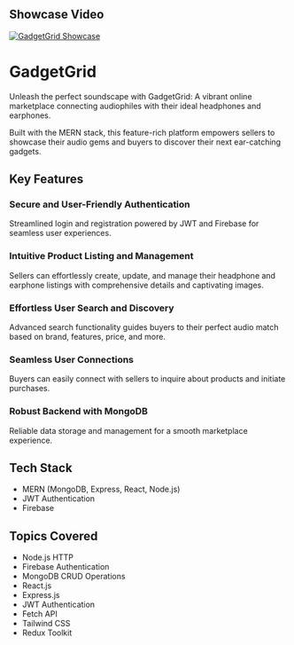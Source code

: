 ## Showcase Video

[![GadgetGrid Showcase](https://img.youtube.com/vi/5rw3viZ3MiM/0.jpg)](https://www.youtube.com/watch?v=5rw3viZ3MiM)

# GadgetGrid

Unleash the perfect soundscape with GadgetGrid: A vibrant online marketplace connecting audiophiles with their ideal headphones and earphones.

Built with the MERN stack, this feature-rich platform empowers sellers to showcase their audio gems and buyers to discover their next ear-catching gadgets.

## Key Features

### Secure and User-Friendly Authentication

Streamlined login and registration powered by JWT and Firebase for seamless user experiences.

### Intuitive Product Listing and Management

Sellers can effortlessly create, update, and manage their headphone and earphone listings with comprehensive details and captivating images.

### Effortless User Search and Discovery

Advanced search functionality guides buyers to their perfect audio match based on brand, features, price, and more.

### Seamless User Connections

Buyers can easily connect with sellers to inquire about products and initiate purchases.

### Robust Backend with MongoDB

Reliable data storage and management for a smooth marketplace experience.

## Tech Stack

- MERN (MongoDB, Express, React, Node.js)
- JWT Authentication
- Firebase

## Topics Covered

- Node.js HTTP
- Firebase Authentication
- MongoDB CRUD Operations
- React.js
- Express.js
- JWT Authentication
- Fetch API
- Tailwind CSS
- Redux Toolkit